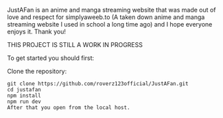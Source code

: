 JustAFan is an anime and manga streaming website that was made out of love and respect for simplyaweeb.to (A taken down anime and manga streaming website I used in school a long time ago) and I hope everyone enjoys it. Thank you!

THIS PROJECT IS STILL A WORK IN PROGRESS

To get started you should first:

Clone the repository:

   ```shell
   git clone https://github.com/roverz123official/JustAFan.git
   cd justafan
   npm install
   npm run dev
After that you open from the local host.